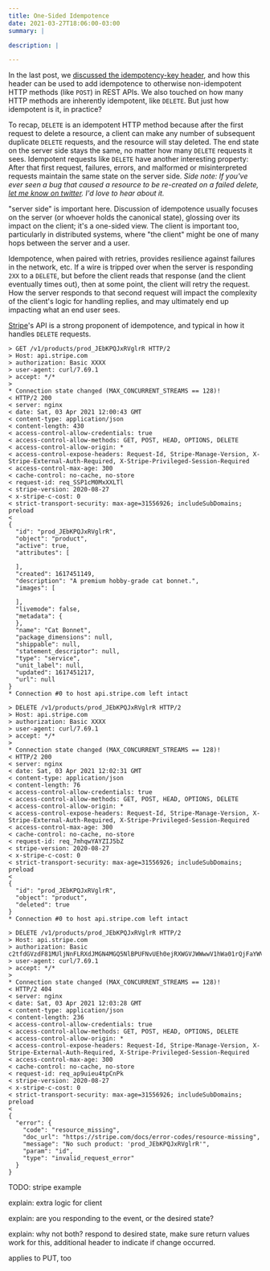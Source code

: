 ```yaml
---
title: One-Sided Idempotence
date: 2021-03-27T18:06:00-03:00
summary: |

description: |

---
```


In the last post, we [discussed the idempotency-key header][idemkey], and how this header can be used to add
idempotence to otherwise non-idempotent HTTP methods (like `POST`) in REST APIs. We also touched on how many
HTTP methods are inherently idempotent, like `DELETE`. But just how idempotent is it, in practice?

To recap, `DELETE` is an idempotent HTTP method because after the first request to delete a resource, a client
can make any number of subsequent duplicate `DELETE` requests, and the resource will stay deleted. The end state
on the server side stays the same, no matter how many `DELETE` requests it sees. Idempotent requests like `DELETE`
have another interesting property: After that first request, failures, errors, and malformed or misinterpreted
requests maintain the same state on the server side. *Side note: If you've ever seen a bug that caused a resource
to be re-created on a failed delete, [let me know on twitter][jamestwitter]. I'd love to hear about it.*

"server side" is important here. Discussion of idempotence usually focuses on the server (or whoever holds the
canonical state), glossing over its impact on the client; it's a one-sided view. The client is important too,
particularly in distributed systems, where "the client" might be one of many hops between the server and a user. 

Idempotence, when paired with retries, provides resilience against failures in the network, etc. If a wire is tripped
over when the server is responding `2XX` to a `DELETE`, but before the client reads that response (and the client
eventually times out), then at some point, the client will retry the request. How the server responds to that
second request will impact the complexity of the client's logic for handling replies, and may ultimately end up
impacting what an end user sees.

[Stripe][stripe]'s API is a strong proponent of idempotence, and typical in how it handles `DELETE` requests. 

```http
> GET /v1/products/prod_JEbKPQJxRVglrR HTTP/2
> Host: api.stripe.com
> authorization: Basic XXXX
> user-agent: curl/7.69.1
> accept: */*
> 
* Connection state changed (MAX_CONCURRENT_STREAMS == 128)!
< HTTP/2 200 
< server: nginx
< date: Sat, 03 Apr 2021 12:00:43 GMT
< content-type: application/json
< content-length: 430
< access-control-allow-credentials: true
< access-control-allow-methods: GET, POST, HEAD, OPTIONS, DELETE
< access-control-allow-origin: *
< access-control-expose-headers: Request-Id, Stripe-Manage-Version, X-Stripe-External-Auth-Required, X-Stripe-Privileged-Session-Required
< access-control-max-age: 300
< cache-control: no-cache, no-store
< request-id: req_SSP1cM0MxXXLTl
< stripe-version: 2020-08-27
< x-stripe-c-cost: 0
< strict-transport-security: max-age=31556926; includeSubDomains; preload
< 
{
  "id": "prod_JEbKPQJxRVglrR",
  "object": "product",
  "active": true,
  "attributes": [

  ],
  "created": 1617451149,
  "description": "A premium hobby-grade cat bonnet.",
  "images": [

  ],
  "livemode": false,
  "metadata": {
  },
  "name": "Cat Bonnet",
  "package_dimensions": null,
  "shippable": null,
  "statement_descriptor": null,
  "type": "service",
  "unit_label": null,
  "updated": 1617451217,
  "url": null
}
* Connection #0 to host api.stripe.com left intact
```

```http
> DELETE /v1/products/prod_JEbKPQJxRVglrR HTTP/2
> Host: api.stripe.com
> authorization: Basic XXXX
> user-agent: curl/7.69.1
> accept: */*
> 
* Connection state changed (MAX_CONCURRENT_STREAMS == 128)!
< HTTP/2 200 
< server: nginx
< date: Sat, 03 Apr 2021 12:02:31 GMT
< content-type: application/json
< content-length: 76
< access-control-allow-credentials: true
< access-control-allow-methods: GET, POST, HEAD, OPTIONS, DELETE
< access-control-allow-origin: *
< access-control-expose-headers: Request-Id, Stripe-Manage-Version, X-Stripe-External-Auth-Required, X-Stripe-Privileged-Session-Required
< access-control-max-age: 300
< cache-control: no-cache, no-store
< request-id: req_7mhqwYAYZIJ5bZ
< stripe-version: 2020-08-27
< x-stripe-c-cost: 0
< strict-transport-security: max-age=31556926; includeSubDomains; preload
< 
{
  "id": "prod_JEbKPQJxRVglrR",
  "object": "product",
  "deleted": true
}
* Connection #0 to host api.stripe.com left intact
```

```http
> DELETE /v1/products/prod_JEbKPQJxRVglrR HTTP/2
> Host: api.stripe.com
> authorization: Basic c2tfdGVzdF81MUljNnFLRXdJMGN4MGQ5NlBPUFNvUEh0ejRXWGVJWWwwV1hWa01rQjFaYWVnTGhDTmlxMk1BVTdHdWVFc2J4SXlGUDRvcWdscUYzanQ3NW11RG5jNlJyUDAwckNhMWpIWnE6
> user-agent: curl/7.69.1
> accept: */*
> 
* Connection state changed (MAX_CONCURRENT_STREAMS == 128)!
< HTTP/2 404 
< server: nginx
< date: Sat, 03 Apr 2021 12:03:28 GMT
< content-type: application/json
< content-length: 236
< access-control-allow-credentials: true
< access-control-allow-methods: GET, POST, HEAD, OPTIONS, DELETE
< access-control-allow-origin: *
< access-control-expose-headers: Request-Id, Stripe-Manage-Version, X-Stripe-External-Auth-Required, X-Stripe-Privileged-Session-Required
< access-control-max-age: 300
< cache-control: no-cache, no-store
< request-id: req_ap9uieu4tpCnPk
< stripe-version: 2020-08-27
< x-stripe-c-cost: 0
< strict-transport-security: max-age=31556926; includeSubDomains; preload
< 
{
  "error": {
    "code": "resource_missing",
    "doc_url": "https://stripe.com/docs/error-codes/resource-missing",
    "message": "No such product: 'prod_JEbKPQJxRVglrR'",
    "param": "id",
    "type": "invalid_request_error"
  }
}
```

TODO: stripe example

explain: extra logic for client

explain: are you responding to the event, or the desired state?

explain: why not both? respond to desired state, make sure return values work for this, additional header to indicate
if change occurred.

applies to PUT, too

[idemkey]: https://repl.ca/what-is-the-idempotency-key-header/ "What is the Idempotency-Key Header?"
[jamestwitter]: https://twitter.com/jrbowes "James' twitter account"
[stripe]: https://stripe.com "Stripe homepage"
